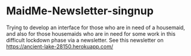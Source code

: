 # MaidMe-Newsletter-singnup
Trying to develop an interface for those who are in need of a housemaid, and also for those housemaids who are in need for some work in this difficult lockdown phase via a newsletter.
See this newsletter on
https://ancient-lake-28150.herokuapp.com/
